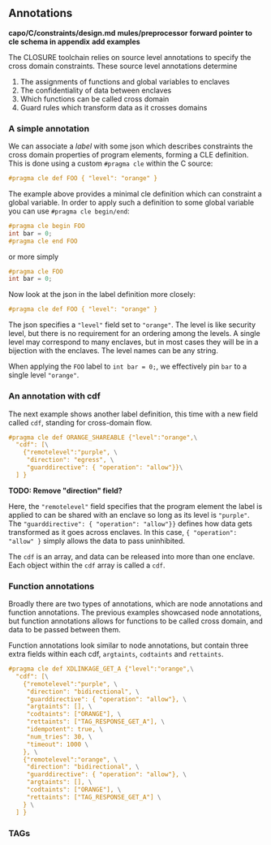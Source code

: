 ## Annotations

**capo/C/constraints/design.md**
**mules/preprocessor**
**forward pointer to cle schema in appendix**
**add examples**

The CLOSURE toolchain relies on source level annotations to specify
the cross domain constraints. These source level annotations determine

1. The assignments of functions and global variables to enclaves   
2. The confidentiality of data between enclaves
3. Which functions can be called cross domain
4. Guard rules which transform data as it crosses domains   

### A simple annotation  

We can associate a _label_ with some json which describes constraints
the cross domain properties of program elements, forming 
a CLE definition. This is done using a custom `#pragma cle` 
within the C source:

```c
#pragma cle def FOO { "level": "orange" } 
```

The example above provides a minimal cle definition which can 
constraint a global variable. In order to apply such a definition
to some global variable you can use `#pragma cle begin/end`:

```c
#pragma cle begin FOO
int bar = 0;
#pragma cle end FOO
```

or more simply

```c
#pragma cle FOO
int bar = 0;
```

Now look at the json in the label definition more closely:

```c
#pragma cle def FOO { "level": "orange" } 
```

The json specifies a `"level"` field set to `"orange"`. The level is like 
security level, but there is no requirement for an ordering among the levels.
A single level may correspond to many enclaves, but in most cases they will
be in a bijection with the enclaves. The level names can be any string.

When applying the `FOO` label to `int bar = 0;`, we effectively pin `bar`
to a single level `"orange"`.

### An annotation with cdf

The next example shows another label definition, this time with
a new field called `cdf`, standing for cross-domain flow.

```c
#pragma cle def ORANGE_SHAREABLE {"level":"orange",\
  "cdf": [\
    {"remotelevel":"purple", \
     "direction": "egress", \
     "guarddirective": { "operation": "allow"}}\
  ] }
```

**TODO: Remove "direction" field?**

Here, the `"remotelevel"` field specifies that the 
program element the label is applied to can be shared with an enclave
so long as its level is `"purple"`. The `"guarddirective": { "operation": "allow"}}`
defines how data gets transformed as it goes across enclaves. 
In this case, `{ "operation": "allow" }` simply allows the data to pass uninhibited.

The `cdf` is an array, and data can be released into more than one enclave. 
Each object within the `cdf` array is called a `cdf`.

### Function annotations  

Broadly there are two types of annotations, which are node annotations and function
annotations. The previous examples showcased node annotations, but function annotations
allows for functions to be called cross domain, and data to be passed between them.  

Function annotations look similar to node annotations, but contain three extra fields
within each cdf, `argtaints`, `codtaints` and `rettaints`.

```c
#pragma cle def XDLINKAGE_GET_A {"level":"orange",\
  "cdf": [\
    {"remotelevel":"purple", \
     "direction": "bidirectional", \
     "guarddirective": { "operation": "allow"}, \
     "argtaints": [], \
     "codtaints": ["ORANGE"], \
     "rettaints": ["TAG_RESPONSE_GET_A"], \
     "idempotent": true, \
     "num_tries": 30, \
     "timeout": 1000 \
    }, \
    {"remotelevel":"orange", \
     "direction": "bidirectional", \
     "guarddirective": { "operation": "allow"}, \
     "argtaints": [], \
     "codtaints": ["ORANGE"], \
     "rettaints": ["TAG_RESPONSE_GET_A"] \
    } \
  ] }
```

### TAGs
